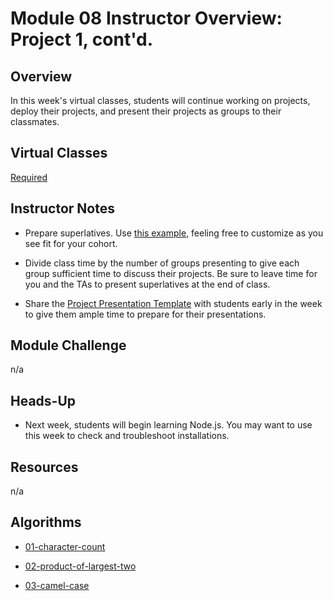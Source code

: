 # Module 08 Instructor Overview: Project 1, cont'd.

## Overview

In this week's virtual classes, students will continue working on projects, deploy their projects, and present their projects as groups to their classmates. 

## Virtual Classes

[Required](./08.2-REQUIRED.md)

## Instructor Notes

* Prepare superlatives. Use [this example](https://docs.google.com/presentation/d/1QlPJhHnHvLLtKheKl4opm7tibkjjALZeAzwVvZdJDO0/edit?usp=sharing), feeling free to customize as you see fit for your cohort. 

* Divide class time by the number of groups presenting to give each group sufficient time to discuss their projects. Be sure to leave time for you and the TAs to present superlatives at the end of class.

* Share the [Project Presentation Template](https://docs.google.com/presentation/d/1_u8TKy5zW5UlrVQVnyDEZ0unGI2tjQPDEpA0FNuBKAw/edit) with students early in the week to give them ample time to prepare for their presentations.


## Module Challenge

n/a


## Heads-Up

* Next week, students will begin learning Node.js. You may want to use this week to check and troubleshoot installations.


## Resources

n/a

## Algorithms

  * [01-character-count](../../../01-Class-Content/09-NodeJS/03-Algorithms/01-character-count)

  * [02-product-of-largest-two](../../../01-Class-Content/09-NodeJS/03-Algorithms/02-product-of-largest-two)

  * [03-camel-case](../../../01-Class-Content/09-NodeJS/03-Algorithms/03-camel-case)
